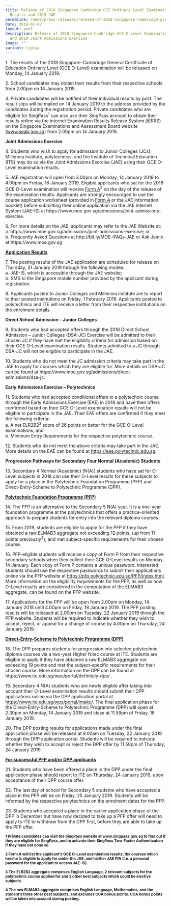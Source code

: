 ```yaml
---
title: Release of 2018 Singapore Cambridge GCE Ordinary Level Examination
  Results and 2019 JAE
permalink: /news/press-releases/release-of-2018-singapore-cambridge-gce-o-level-exam-results-and-2019-jae/
date: 2019-01-07
layout: post
description: Release of 2018 Singapore-Cambridge GCE O-Level Examination Results
  and 2019 Joint Admissions Exercise
image: ""
variant: tiptap
---
```

<p>1. The results of the 2018 Singapore-Cambridge General Certificate of
Education Ordinary Level (GCE O-Level) examination will be released on
Monday, 14 January 2019.</p>
<p>2. School candidates may obtain their results from their respective schools
from 2.00pm on 14 January 2019.</p>
<p>3. Private candidates will be notified of their individual results by
post. The result slips will be mailed on 14 January 2019 to the address
provided by the candidates during the registration period. Private candidates
who are eligible for SingPass<sup>1</sup> can also use their SingPass account
to obtain their results online via the internet Examination Results Release
System (iERRS) on the Singapore Examinations and Assessment Board website
(<a href="https://www.seab.gov.sg/" rel="noopener noreferrer nofollow" target="_blank"><u>www.seab.gov.sg</u></a>)
from 2.00pm on 14 January 2019.</p>
<p><strong>Joint Admissions Exercise</strong>
</p>
<p>4. Students who wish to apply for admission to Junior Colleges (JCs),
Millennia Institute, polytechnics, and the Institute of Technical Education
(ITE) may do so via the Joint Admissions Exercise (JAE) using their GCE
O-Level examination results.</p>
<p>5. JAE registration will open from 3.00pm on Monday, 14 January 2019 to
4.00pm on Friday, 18 January 2019. Eligible applicants who sat for the
2018 GCE O-Level examination will receive <u>Form A</u><sup>2</sup> on the
day of the release of the examination results. Applicants are strongly
encouraged to use the course application worksheet (provided in <u>Form A</u> or
the JAE information booklet) before submitting their online application
via the JAE Internet System (JAE-IS) at https://www.moe.gov.sg/admissions/joint-admissions-exercise.</p>
<p>6. For more details on the JAE, applicants may refer to the JAE Website
at:
<br>a. https://www.moe.gov.sg/admissions/joint-admissions-exercise; or
<br>b. Frequently Asked Questions at http://bit.ly/MOE-iFAQs-JAE or Ask Jamie
at https://www.moe.gov.sg</p>
<p><strong><u>Application Results</u></strong>
</p>
<p>7. The posting results of the JAE application are scheduled for release
on Thursday, 31 January 2019 through the following modes:
<br>a. JAE-IS, which is accessible through the JAE website;
<br>b. SMS to the Singapore mobile number provided by the applicant during
registration.</p>
<p>8. Applicants posted to Junior Colleges and Millennia Institute are to
report to their posted institutions on Friday, 1 February 2019. Applicants
posted to polytechnics and ITE will receive a letter from their respective
institutions on the enrolment details.</p>
<p><strong>Direct School Admission – Junior Colleges</strong>
</p>
<p>9. Students who had accepted offers through the 2018 Direct School Admission
– Junior Colleges (DSA-JC) Exercise will be admitted to their chosen JC
if they have met the eligibility criteria for admission based on their
GCE O-Level examination results. Students admitted to a JC through DSA-JC
will not be eligible to participate in the JAE.</p>
<p>10. Students who do not meet the JC admission criteria may take part in
the JAE to apply for courses which they are eligible for. More details
on DSA-JC can be found at https://www.moe.gov.sg/admissions/direct-admissions/dsa-jc.</p>
<p><strong>Early Admissions Exercise – Polytechnics</strong>
</p>
<p>11. Students who had accepted conditional offers to a polytechnic course
through the Early Admissions Exercise (EAE) in 2018 and have their offers
confirmed based on their GCE O-Level examination results will not be eligible
to participate in the JAE. Their EAE offers are confirmed if they meet
the following criteria:
<br>a. A net ELR2B2<sup>3</sup> score of 26 points or better for the GCE O-Level
examinations; and
<br>b. Minimum Entry Requirements for the respective polytechnic course.</p>
<p>12. Students who do not meet the above criteria may take part in the JAE.
More details on the EAE can be found at <a href="https://eae.polytechnic.edu.sg" rel="noopener noreferrer nofollow" target="_blank">https://eae.polytechnic.edu.sg</a>.</p>
<p><strong>Progression Pathways for Secondary Four Normal (Academic) Students</strong>
</p>
<p>13. Secondary 4 Normal (Academic) [N(A)] students who have sat for O-Level
subjects in 2018 can use their O-Level results for these subjects to apply
for a place in the Polytechnic Foundation Programme (PFP) and Direct-Entry-Scheme
to Polytechnic Programme (DPP).</p>
<p><strong><u>Polytechnic Foundation Programme (PFP)</u></strong>
</p>
<p>14. The PFP is an alternative to the Secondary 5 N(A) year. It is a one-year
foundation programme at the polytechnics that offers a practice-oriented
approach to prepare students for entry into the relevant diploma courses.</p>
<p>15. From 2019, students are eligible to apply for the PFP if they have
obtained a raw ELMAB3 aggregate not exceeding 12 points, (up from 11 points
previously<sup>4</sup>), and met subject-specific requirements for their
chosen course.</p>
<p>16. PFP-eligible students will receive a copy of Form P from their respective
secondary schools when they collect their GCE O-Level results on Monday,
14 January. Each copy of Form P contains a unique password. Interested
students should use the respective passwords to submit their applications
online via the PFP website at <a href="https://pfp.polytechnic.edu.sg/PFP/index.html" rel="noopener noreferrer nofollow" target="_blank">https://pfp.polytechnic.edu.sg/PFP/index.html</a>.
More information on the eligibility requirements for the PFP, as well as
how O-Level results are considered in the computation of the ELMAB3 aggregate,
can be found on the PFP website.</p>
<p>17. Applications for the PFP will be open from 2.00pm on Monday, 14 January
2018 until 4.00pm on Friday, 18 January 2019. The PFP posting results will
be released at 2.00pm on Tuesday, 22 January 2019 through the PFP website.
Students will be required to indicate whether they wish to accept, reject,
or appeal for a change of course by 4.00pm on Thursday, 24 January 2019.</p>
<p><strong><u>Direct-Entry-Scheme to Polytechnic Programme (DPP)</u></strong>
</p>
<p>18. The DPP prepares students for progression into selected polytechnic
diploma courses via a two-year Higher Nitec course at ITE. Students are
eligible to apply if they have obtained a raw ELMAB3 aggregate not exceeding
19 points and met the subject-specific requirements for their chosen course.
More information on the DPP can be found at https://www.ite.edu.sg/wps/portal/definitely-dpp/
.</p>
<p>19. Secondary 4 N(A) students who are newly eligible after taking into
account their O-Level examination results should submit their DPP applications
online via the DPP application portal at <a href="https://www.ite.edu.sg/wps/portal/intake/" rel="noopener noreferrer nofollow" target="_blank">https://www.ite.edu.sg/wps/portal/intake/</a>.
The final application phase for the Direct-Entry-Scheme to Polytechnic
Programme (DPP) will open at 2.30pm on Monday, 14 January 2019 and close
at 11.59pm of Friday, 18 January 2019.</p>
<p>20. The DPP posting results for applications made under the final application
phase will be released at 9.00am on Tuesday, 22 January 2019 through the
DPP application portal. Students will be required to indicate whether they
wish to accept or reject the DPP offer by 11.59pm of Thursday, 24 January
2019.</p>
<p><strong><u>For successful PFP and/or DPP applicants</u></strong>
</p>
<p>21. Students who have been offered a place in the DPP under the final
application phase should report to ITE on Thursday, 24 January 2019, upon
acceptance of their DPP course offer.</p>
<p>22. The last day of school for Secondary 5 students who have accepted
a place in the PFP will be on Friday, 25 January 2019. Students will be
informed by the respective polytechnics on the enrolment dates for the
PFP.</p>
<p>23. Students who accepted a place in the earlier application phase of
the DPP in December but have now decided to take up a PFP offer will need
to apply to ITE to withdraw from the DPP first, before they are able to
take up the PFP offer.</p>
<p><strong><sub>1 Private candidates can visit the SingPass website at </sub><a href="http://www.singpass.gov.sg" rel="noopener noreferrer nofollow" target="_blank"><sub>www.singpass.gov.sg</sub></a><sub> to find out if they are eligible for SingPass, and to activate their SingPass Two-Factor Authentication if they have not done so.</sub></strong>
</p>
<p><strong><sub>2 Form A will list the applicant’s GCE O-Level examination results, the courses which he/she is eligible to apply for under the JAE, and his/her JAE PIN (i.e. a personal password for the applicant to access JAE-IS).</sub></strong>
</p>
<p><strong><sub>3 The ELR2B2 aggregate comprises English Language, 2 relevant subjects for the polytechnic course applied for and 2 other best subjects which could be elective subjects.</sub></strong>
</p>
<p><strong><sub>4 The raw ELMAB3 aggregate comprises English Language, Mathematics, and the student’s three other best subjects, and excludes CCA bonus points. CCA bonus points will be taken into account during posting.</sub></strong>
</p>
<p></p>